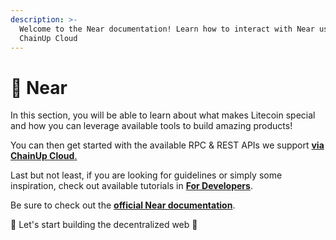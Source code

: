 ```yaml
---
description: >-
  Welcome to the Near documentation! Learn how to interact with Near using
  ChainUp Cloud
---
```


# 🚃 Near

In this section, you will be able to learn about what makes Litecoin special and how you can leverage available tools to build amazing products!

You can then get started with the available RPC & REST APIs we support [ **via ChainUp Cloud**.](https://cloud.chainup.com)

Last but not least, if you are looking for guidelines or simply some inspiration, check out available tutorials in [**For Developers**](../../introduction/for-developers/use-blockchain-api.md).

Be sure to check out the [**official Near documentation**](https://docs.near.org/api/rpc/introduction).

🚀 Let's start building the decentralized web 🚀
